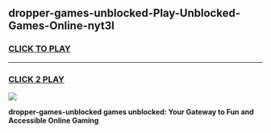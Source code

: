 
## dropper-games-unblocked-Play-Unblocked-Games-Online-nyt3l
<h3>
<a href="https://premium76.site?title=dropper-games-unblocked&ref=25A">CLICK TO PLAY</a></h3>
<hr>

<h3>
<a href="https://premium76.site?title=dropper-games-unblocked&ref=25A">CLICK 2 PLAY</a>
  
</h3>

<a href="https://premium76.site?title=dropper-games-unblocked&ref=25A"><img src="https://clearcache.store/games.png"></a>


**dropper-games-unblocked games unblocked: Your Gateway to Fun and Accessible Online Gaming**
